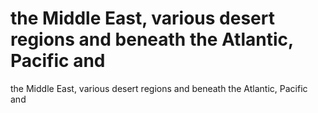 # the Middle East, various desert regions and beneath the Atlantic, Pacific and

the Middle East, various desert regions and beneath the Atlantic, Pacific and